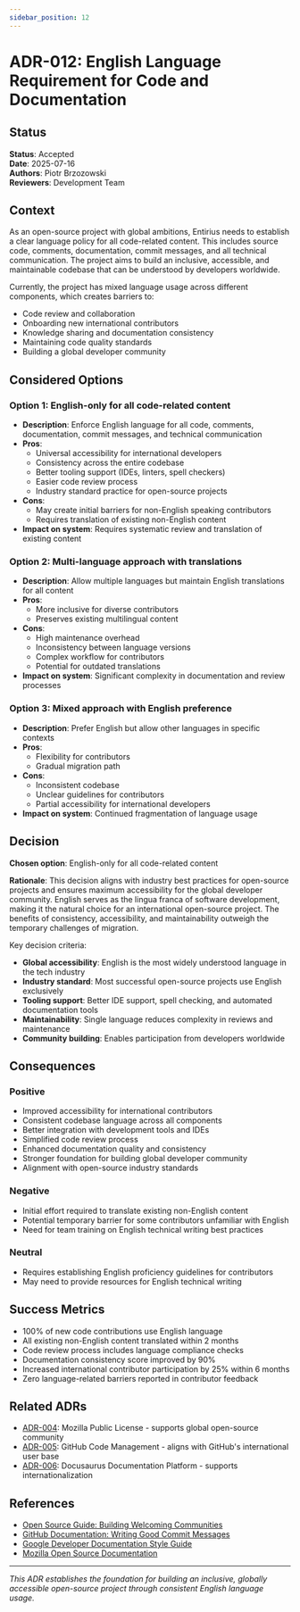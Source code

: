 ```yaml
---
sidebar_position: 12
---
```


# ADR-012: English Language Requirement for Code and Documentation

## Status
**Status**: Accepted  
**Date**: 2025-07-16  
**Authors**: Piotr Brzozowski  
**Reviewers**: Development Team

## Context

As an open-source project with global ambitions, Entirius needs to establish a clear language policy for all code-related content. This includes source code, comments, documentation, commit messages, and all technical communication. The project aims to build an inclusive, accessible, and maintainable codebase that can be understood by developers worldwide.

Currently, the project has mixed language usage across different components, which creates barriers to:
- Code review and collaboration
- Onboarding new international contributors
- Knowledge sharing and documentation consistency
- Maintaining code quality standards
- Building a global developer community

## Considered Options

### Option 1: English-only for all code-related content
- **Description**: Enforce English language for all code, comments, documentation, commit messages, and technical communication
- **Pros**: 
  - Universal accessibility for international developers
  - Consistency across the entire codebase
  - Better tooling support (IDEs, linters, spell checkers)
  - Easier code review process
  - Industry standard practice for open-source projects
- **Cons**:
  - May create initial barriers for non-English speaking contributors
  - Requires translation of existing non-English content
- **Impact on system**: Requires systematic review and translation of existing content

### Option 2: Multi-language approach with translations
- **Description**: Allow multiple languages but maintain English translations for all content
- **Pros**: 
  - More inclusive for diverse contributors
  - Preserves existing multilingual content
- **Cons**:
  - High maintenance overhead
  - Inconsistency between language versions
  - Complex workflow for contributors
  - Potential for outdated translations
- **Impact on system**: Significant complexity in documentation and review processes

### Option 3: Mixed approach with English preference
- **Description**: Prefer English but allow other languages in specific contexts
- **Pros**: 
  - Flexibility for contributors
  - Gradual migration path
- **Cons**:
  - Inconsistent codebase
  - Unclear guidelines for contributors
  - Partial accessibility for international developers
- **Impact on system**: Continued fragmentation of language usage

## Decision

**Chosen option**: English-only for all code-related content

**Rationale**: 
This decision aligns with industry best practices for open-source projects and ensures maximum accessibility for the global developer community. English serves as the lingua franca of software development, making it the natural choice for an international open-source project. The benefits of consistency, accessibility, and maintainability outweigh the temporary challenges of migration.

Key decision criteria:
- **Global accessibility**: English is the most widely understood language in the tech industry
- **Industry standard**: Most successful open-source projects use English exclusively
- **Tooling support**: Better IDE support, spell checking, and automated documentation tools
- **Maintainability**: Single language reduces complexity in reviews and maintenance
- **Community building**: Enables participation from developers worldwide

## Consequences

### Positive
- Improved accessibility for international contributors
- Consistent codebase language across all components
- Better integration with development tools and IDEs
- Simplified code review process
- Enhanced documentation quality and consistency
- Stronger foundation for building global developer community
- Alignment with open-source industry standards

### Negative
- Initial effort required to translate existing non-English content
- Potential temporary barrier for some contributors unfamiliar with English
- Need for team training on English technical writing best practices

### Neutral
- Requires establishing English proficiency guidelines for contributors
- May need to provide resources for English technical writing


## Success Metrics

- 100% of new code contributions use English language
- All existing non-English content translated within 2 months
- Code review process includes language compliance checks
- Documentation consistency score improved by 90%
- Increased international contributor participation by 25% within 6 months
- Zero language-related barriers reported in contributor feedback

## Related ADRs

- [ADR-004](./adr-004-mozilla-public-license.md): Mozilla Public License - supports global open-source community
- [ADR-005](./adr-005-github-code-management.md): GitHub Code Management - aligns with GitHub's international user base
- [ADR-006](./adr-006-docusaurus-documentation-platform.md): Docusaurus Documentation Platform - supports internationalization

## References

- [Open Source Guide: Building Welcoming Communities](https://opensource.guide/building-community/)
- [GitHub Documentation: Writing Good Commit Messages](https://docs.github.com/en/pull-requests/committing-changes-to-your-project/creating-and-editing-commits/about-commits)
- [Google Developer Documentation Style Guide](https://developers.google.com/style)
- [Mozilla Open Source Documentation](https://mozilla.github.io/open-leadership-training-series/)

---

*This ADR establishes the foundation for building an inclusive, globally accessible open-source project through consistent English language usage.*
